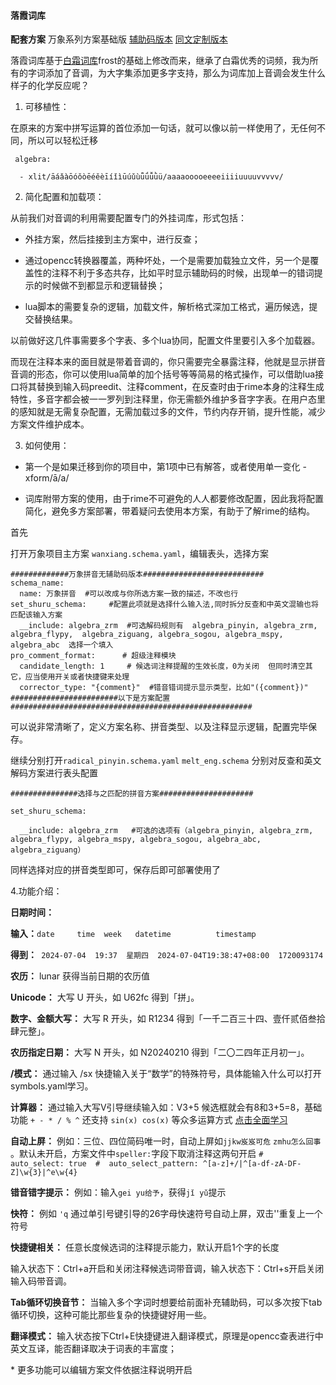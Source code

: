 #### 落霞词库

**配套方案** 万象系列方案基础版 [辅助码版本](https://github.com/amzxyz/rime_wanxiang_pinyin)  [同文定制版本](https://github.com/amzxyz/tongwen_wanxiang)

 

落霞词库基于[白霜词库](https://github.com/gaboolic/rime-frost)frost的基础上修改而来，继承了白霜优秀的词频，我为所有的字词添加了音调，为大字集添加更多字支持，那么为词库加上音调会发生什么样子的化学反应呢？

 

1. 可移植性：

在原来的方案中拼写运算的首位添加一句话，就可以像以前一样使用了，无任何不同，所以可以轻松迁移

```
 algebra:

  - xlit/āáǎàōóǒòēéěèīíǐìūúǔùǖǘǚǜü/aaaaooooeeeeiiiiuuuuvvvvv/
```

2. 简化配置和加载项：

从前我们对音调的利用需要配置专门的外挂词库，形式包括：

- 外挂方案，然后挂接到主方案中，进行反查；

- 通过opencc转换器覆盖，两种坏处，一个是需要加载独立文件，另一个是覆盖性的注释不利于多态共存，比如平时显示辅助码的时候，出现单一的错词提示的时候做不到都显示和逻辑替换；

- lua脚本的需要复杂的逻辑，加载文件，解析格式深加工格式，遍历候选，提交替换结果。

 

以前做好这几件事需要多个字表、多个lua协同，配置文件里要引入多个加载器。

而现在注释本来的面目就是带着音调的，你只需要完全暴露注释，他就是显示拼音音调的形态，你可以使用lua简单的加个括号等等简易的格式操作，可以借助lua接口将其替换到输入码preedit、注释comment，在反查时由于rime本身的注释生成特性，多音字都会被一一罗列到注释里，你无需额外维护多音字字表。在用户态里的感知就是无需复杂配置，无需加载过多的文件，节约内存开销，提升性能，减少方案文件维护成本。

3. 如何使用：

- 第一个是如果迁移到你的项目中，第1项中已有解答，或者使用单一变化 - xform/ā/a/

- 词库附带方案的使用，由于rime不可避免的人人都要修改配置，因此我将配置简化，避免多方案部署，带着疑问去使用本方案，有助于了解rime的结构。

 首先

打开万象项目主方案 ```wanxiang.schema.yaml```，编辑表头，选择方案

```
#############万象拼音无辅助码版本###########################
schema_name: 
  name: 万象拼音  #可以改成与你所选方案一致的描述，不改也行
set_shuru_schema:     #配置此项就是选择什么输入法,同时拆分反查和中英文混输也将匹配该输入方案
  __include: algebra_zrm  #可选解码规则有  algebra_pinyin, algebra_zrm, algebra_flypy,  algebra_ziguang, algebra_sogou, algebra_mspy, algebra_abc  选择一个填入
pro_comment_format:      # 超级注释模块
  candidate_length: 1     # 候选词注释提醒的生效长度，0为关闭  但同时清空其它，应当使用开关或者快捷键来处理   
  corrector_type: "{comment}"  #错音错词提示显示类型，比如"({comment})" 
########################以下是方案配置######################################################
```

可以说非常清晰了，定义方案名称、拼音类型、以及注释显示逻辑，配置完毕保存。

继续分别打开```radical_pinyin.schema.yaml```  ```melt_eng.schema``` 分别对反查和英文解码方案进行表头配置

```
###############选择与之匹配的拼音方案#####################

set_shuru_schema:

  __include: algebra_zrm   #可选的选项有（algebra_pinyin, algebra_zrm, algebra_flypy, algebra_mspy, algebra_sogou, algebra_abc, algebra_ziguang）
```

同样选择对应的拼音类型即可，保存后即可部署使用了

4.功能介绍：

**日期时间：** 

**输入：**`date     time  week   datetime          timestamp`

**得到：**` 2024-07-04  19:37  星期四  2024-07-04T19:38:47+08:00  1720093174`

**农历：**  lunar 获得当前日期的农历值

**Unicode：**  大写 U 开头，如 U62fc 得到「拼」。

**数字、金额大写：**  大写 R 开头，如 R1234 得到「一千二百三十四、壹仟贰佰叁拾肆元整」。

**农历指定日期：**  大写 N 开头，如 N20240210 得到「二〇二四年正月初一」。

 **/模式：**  通过输入 /sx 快捷输入关于“数学”的特殊符号，具体能输入什么可以打开 symbols.yaml学习。

 **计算器：**  通过输入大写V引导继续输入如：V3+5  候选框就会有8和3+5=8，基础功能 `+ - * / % ^` 还支持 `sin(x) cos(x)` 等众多运算方式 [点击全面学习](https://github.com/gaboolic/rime-shuangpin-fuzhuma/blob/main/md/calc.md)

 **自动上屏：**  例如：三位、四位简码唯一时，自动上屏如`jjkw岌岌可危` `zmhu怎么回事` 。默认未开启，方案文件中`speller:`字段下取消注释这两句开启 `#   auto_select: true  #  auto_select_pattern: ^[a-z]+/|^[a-df-zA-DF-Z]\w{3}|^e\w{4}`

 **错音错字提示：**  例如：输入`gei yu给予`，获得`jǐ yǔ`提示
 
 **快符：** 例如 ```'q``` 通过单引号键引导的26字母快速符号自动上屏，双击''重复上一个符号

 **快捷键相关：** 任意长度候选词的注释提示能力，默认开启1个字的长度

 输入状态下：Ctrl+a开启和关闭注释候选词带音调，输入状态下：Ctrl+s开启关闭输入码带音调。

 **Tab循环切换音节：**  当输入多个字词时想要给前面补充辅助码，可以多次按下tab循环切换，这种可能比那些复杂的快捷键好用一些。

  **翻译模式：**  输入状态按下Ctrl+E快捷键进入翻译模式，原理是opencc查表进行中英文互译，能否翻译取决于词表的丰富度；

  \* 更多功能可以编辑方案文件依据注释说明开启

 
